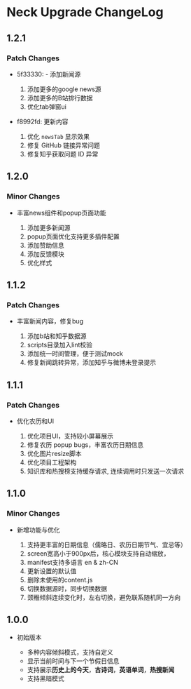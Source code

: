 # Neck Upgrade ChangeLog

## 1.2.1

### Patch Changes

- 5f33330: - 添加新闻源

  1. 添加更多的google news源
  2. 添加更多的B站排行数据
  3. 优化tab弹窗ui

- f8992fd: 更新内容

  1. 优化 `newsTab` 显示效果
  2. 修复 GitHub 链接异常问题
  3. 修复知乎获取问题 ID 异常

## 1.2.0

### Minor Changes

- 丰富news组件和popup页面功能

  1. 添加更多新闻源
  2. popup页面优化支持更多插件配置
  3. 添加赞助信息
  4. 添加反馈模块
  5. 优化样式

## 1.1.2

### Patch Changes

- 丰富新闻内容，修复bug

  1. 添加b站和知乎数据源
  2. scripts目录加入lint校验
  3. 添加统一时间管理，便于测试mock
  4. 修复新闻跳转异常，添加知乎与微博未登录提示

## 1.1.1

### Patch Changes

- 优化农历和UI

  1. 优化项目UI，支持较小屏幕展示
  2. 修复农历 popup bugs，丰富农历日期信息
  3. 优化图片resize脚本
  4. 优化项目工程架构
  5. 知识库和热搜榜支持缓存请求, 连续调用时只发送一次请求

## 1.1.0

### Minor Changes

- 新增功能与优化

  1. 支持更丰富的日期信息（儒略日、农历日期节气、宜忌等）
  2. screen宽高小于900px后，核心模块支持自动缩放，
  3. manifest支持多语言 en & zh-CN
  4. 更新设置的默认值
  5. 删除未使用的content.js
  6. 切换数据源时，同步切换数据
  7. 颈椎倾斜连续变化时，左右切换，避免联系随机同一方向

## 1.0.0

- 初始版本

  - 多种内容倾斜模式，支持自定义
  - 显示当前时间与下一个节假日信息
  - 支持展示**历史上的今天**，**古诗词**，**英语单词**，**热搜新闻**
  - 支持黑暗模式
